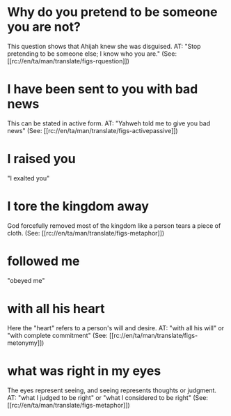 # Why do you pretend to be someone you are not?

This question shows that Ahijah knew she was disguised. AT: "Stop pretending to be someone else; I know who you are." (See: [[rc://en/ta/man/translate/figs-rquestion]])

# I have been sent to you with bad news

This can be stated in active form. AT: "Yahweh told me to give you bad news" (See: [[rc://en/ta/man/translate/figs-activepassive]])

# I raised you

"I exalted you"

# I tore the kingdom away

God forcefully removed most of the kingdom like a person tears a piece of cloth. (See: [[rc://en/ta/man/translate/figs-metaphor]])

# followed me

"obeyed me"

# with all his heart

Here the "heart" refers to a person's will and desire. AT: "with all his will" or "with complete commitment" (See: [[rc://en/ta/man/translate/figs-metonymy]])

# what was right in my eyes

The eyes represent seeing, and seeing represents thoughts or judgment. AT: "what I judged to be right" or "what I considered to be right" (See: [[rc://en/ta/man/translate/figs-metaphor]])